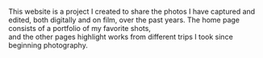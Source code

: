 This website is a project I created to share the photos I have captured and edited, both digitally and on film, over the past years. The home page consists of a portfolio of my favorite shots, <br>
and the other pages highlight works from different trips I took since beginning photography. 
